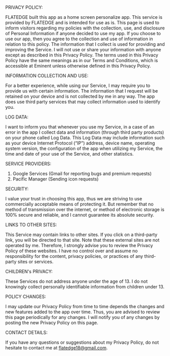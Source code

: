 PRIVACY POLICY:          

FLATEDGE built this app as a home screen personalize app. This service is provided by FLATEDGE and is intended for use as is.
This page is used to inform visitors regarding my policies with the collection, use, and disclosure of Personal Information if anyone decided to use my app.
If you choose to use our app, then you agree to the collection and use of information in relation to this policy. 
The information that I collect is used for providing and improving the Service. I will not use or share your information with anyone except as described in this Privacy Policy.
The terms used in this Privacy Policy have the same meanings as in our Terms and Conditions, which is accessible at Eminent unless otherwise defined in this Privacy Policy.

INFORMATION COLLECTION AND USE:          

For a better experience, while using our Service, I may require you to provide us with certain information. The information that I request will be retained on your device and is not collected by me in any way.
The app does use third party services that may collect information used to identify you.


LOG DATA:

I want to inform you that whenever you use my Service, in a case of an error in the app I collect data and information (through third party products) on your phone called Log Data. This Log Data may include information such as your device Internet Protocol (“IP”) address, device name, operating system version, the configuration of the app when utilizing my Service, the time and date of your use of the Service, and other statistics.


SERVICE PROVIDERS:   

1. Google Services (Gmail for reporting bugs and premium requests)
2. Pacific Manager (Sending icon requests)

SECURITY:                                        

I value your trust in choosing this app, thus we are striving to use commercially acceptable means of protecting it. But remember that no method of transmission over the internet, or method of electronic storage is 100% secure and reliable, and I cannot guarantee its absolute security.


LINKS TO OTHER SITES:     

This Service may contain links to other sites. If you click on a third-party link, you will be directed to that site. Note that these external sites are not operated by me. Therefore, I strongly advise you to review the Privacy Policy of these websites. I have no control over and assume no responsibility for the content, privacy policies, or practices of any third-party sites or services.


CHILDREN's PRIVACY:              

These Services do not address anyone under the age of 13. I do not knowingly collect personally identifiable information from children under 13.


POLICY CHANGES:            

I may update our Privacy Policy from time to time depends the changes and new features added to the app over time. Thus, you are advised to review this page periodically for any changes. I will notify you of any changes by posting the new Privacy Policy on this page.


CONTACT DETAILS:                    
  
If you have any questions or suggestions about my Privacy Policy, do not hesitate to contact me at flatedge18@gmail.com.
